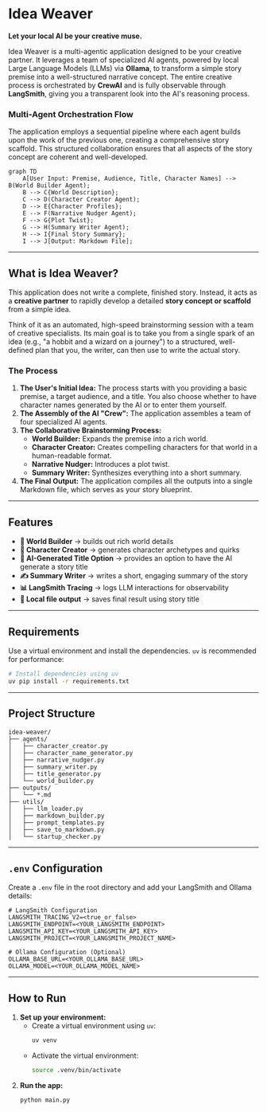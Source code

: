 # Idea Weaver

**Let your local AI be your creative muse.**

Idea Weaver is a multi-agentic application designed to be your creative partner. It leverages a team of specialized AI agents, powered by local Large Language Models (LLMs) via **Ollama**, to transform a simple story premise into a well-structured narrative concept. The entire creative process is orchestrated by **CrewAI** and is fully observable through **LangSmith**, giving you a transparent look into the AI's reasoning process.

### Multi-Agent Orchestration Flow

The application employs a sequential pipeline where each agent builds upon the work of the previous one, creating a comprehensive story scaffold. This structured collaboration ensures that all aspects of the story concept are coherent and well-developed.

```mermaid
graph TD
    A[User Input: Premise, Audience, Title, Character Names] --> B(World Builder Agent);
    B --> C{World Description};
    C --> D(Character Creator Agent);
    D --> E{Character Profiles};
    E --> F(Narrative Nudger Agent);
    F --> G{Plot Twist};
    G --> H(Summary Writer Agent);
    H --> I{Final Story Summary};
    I --> J[Output: Markdown File];
```

---

## What is Idea Weaver?

This application does not write a complete, finished story. Instead, it acts as a **creative partner** to rapidly develop a detailed **story concept or scaffold** from a simple idea.

Think of it as an automated, high-speed brainstorming session with a team of creative specialists. Its main goal is to take you from a single spark of an idea (e.g., "a hobbit and a wizard on a journey") to a structured, well-defined plan that you, the writer, can then use to write the actual story.

### The Process

1.  **The User's Initial Idea:** The process starts with you providing a basic premise, a target audience, and a title. You also choose whether to have character names generated by the AI or to enter them yourself.
2.  **The Assembly of the AI "Crew":** The application assembles a team of four specialized AI agents.
3.  **The Collaborative Brainstorming Process:**
    *   **World Builder:** Expands the premise into a rich world.
    *   **Character Creator:** Creates compelling characters for that world in a human-readable format.
    *   **Narrative Nudger:** Introduces a plot twist.
    *   **Summary Writer:** Synthesizes everything into a short summary.
4.  **The Final Output:** The application compiles all the outputs into a single Markdown file, which serves as your story blueprint.

---

## Features

-   **🧙‍ World Builder** → builds out rich world details
-   **👤 Character Creator** → generates character archetypes and quirks
-   **📝 AI-Generated Title Option** → provides an option to have the AI generate a story title
-   **✍️ Summary Writer** → writes a short, engaging summary of the story
-   **📊 LangSmith Tracing** → logs LLM interactions for observability
-   **💾 Local file output** → saves final result using story title

---

## Requirements

Use a virtual environment and install the dependencies. `uv` is recommended for performance:

```bash
# Install dependencies using uv
uv pip install -r requirements.txt
```

---

## Project Structure

```
idea-weaver/
├── agents/
│   ├── character_creator.py
│   ├── character_name_generator.py
│   ├── narrative_nudger.py
│   ├── summary_writer.py
│   ├── title_generator.py
│   └── world_builder.py
├── outputs/
│   └── *.md
├── utils/
│   ├── llm_loader.py
│   ├── markdown_builder.py
│   ├── prompt_templates.py
│   ├── save_to_markdown.py
│   └── startup_checker.py
```

---

## `.env` Configuration

Create a `.env` file in the root directory and add your LangSmith and Ollama details:

```
# LangSmith Configuration
LANGSMITH_TRACING_V2=<true_or_false>
LANGSMITH_ENDPOINT=<YOUR_LANGSMITH_ENDPOINT>
LANGSMITH_API_KEY=<YOUR_LANGSMITH_API_KEY>
LANGSMITH_PROJECT=<YOUR_LANGSMITH_PROJECT_NAME>

# Ollama Configuration (Optional)
OLLAMA_BASE_URL=<YOUR_OLLAMA_BASE_URL>
OLLAMA_MODEL=<YOUR_OLLAMA_MODEL_NAME>
```

---

## How to Run

1.  **Set up your environment:**
    - Create a virtual environment using `uv`:
        ```bash
        uv venv
        ```
    - Activate the virtual environment:
        ```bash
        source .venv/bin/activate
        ```
2.  **Run the app:**
    ```bash
    python main.py
    ```
